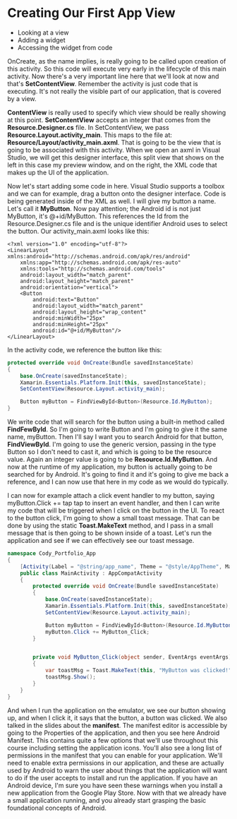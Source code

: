 # Creating Our First App View

- Looking at a view
- Adding a widget
- Accessing the widget from code

OnCreate, as the name implies, is really going to be called upon creation of this activity. So this code will execute very early in the lifecycle of this main activity. Now there's a very important line here that we'll look at now and that's **SetContentView**. Remember the activity is just code that is executing. It's not really the visible part of our application, that is covered by a view. 

**ContentView** is really used to specify which view should be really showing at this point. **SetContentView** accepts an integer that comes from the **Resource.Designer.cs** file. In SetContentView, we pass **Resource.Layout.activity_main**. This maps to the file at: **Resource/Layout/activity_main.axml**. That is going to be the view that is going to be associated with this activity. When we open an axml in Visual Studio, we will get this designer interface, this split view that shows on the left in this case my preview window, and on the right, the XML code that makes up the UI of the application.

Now let's start adding some code in here. Visual Studio supports a toolbox and we can for example, drag a button onto the designer interface. Code is being generated inside of the XML as well. I will give my button a name. Let's call it **MyButton**. Now pay attention; the Android id is not just MyButton, it's @+id/MyButton. This references the Id from the Resource.Designer.cs file and is the unique identifier Android uses to select the button. Our activity_main.axml looks like this:

```
<?xml version="1.0" encoding="utf-8"?>
<LinearLayout xmlns:android="http://schemas.android.com/apk/res/android"
    xmlns:app="http://schemas.android.com/apk/res-auto"
    xmlns:tools="http://schemas.android.com/tools"
    android:layout_width="match_parent"
    android:layout_height="match_parent"
    android:orientation="vertical">
    <Button
        android:text="Button"
        android:layout_width="match_parent"
        android:layout_height="wrap_content"
        android:minWidth="25px"
        android:minHeight="25px"
        android:id="@+id/MyButton"/>
</LinearLayout>
```

In the activity code, we reference the button like this:

```c#
protected override void OnCreate(Bundle savedInstanceState)
{
    base.OnCreate(savedInstanceState);
    Xamarin.Essentials.Platform.Init(this, savedInstanceState);
    SetContentView(Resource.Layout.activity_main);

    Button myButton = FindViewById<Button>(Resource.Id.MyButton);
}
```

We write code that will search for the button using a built-in method called **FindFewById**. So I'm going to write Button and I'm going to give it the same name, myButton. Then I'll say I want you to search Android for that button, **FindViewById**. I'm going to use the generic version, passing in the type Button so I don't need to cast it, and which is going to be the resource value. Again an integer value is going to be **Resource.Id.MyButton**. And now at the runtime of my application, my button is actually going to be searched for by Android. It's going to find it and it's going to give me back a reference, and I can now use that here in my code as we would do typically. 

I can now for example attach a click event handler to my button, saying myButton.Click += tap tap to insert an event handler, and then I can write my code that will be triggered when I click on the button in the UI. To react to the button click, I'm going to show a small toast message. That can be done by using the static **Toast.MakeText** method, and I pass in a small message that is then going to be shown inside of a toast. Let's run the application and see if we can effectively see our toast message.

```c#
namespace Cody_Portfolio_App
{
    [Activity(Label = "@string/app_name", Theme = "@style/AppTheme", MainLauncher = true)]
    public class MainActivity : AppCompatActivity
    {
        protected override void OnCreate(Bundle savedInstanceState)
        {
            base.OnCreate(savedInstanceState);
            Xamarin.Essentials.Platform.Init(this, savedInstanceState);
            SetContentView(Resource.Layout.activity_main);

            Button myButton = FindViewById<Button>(Resource.Id.MyButton);
            myButton.Click += MyButton_Click;
        }


        private void MyButton_Click(object sender, EventArgs eventArgs)
        {
            var toastMsg = Toast.MakeText(this, "MyButton was clicked!", ToastLength.Short);
            toastMsg.Show();
        }
    }
}
```

And when I run the application on the emulator, we see our button showing up, and when I click it, it says that the button, a button was clicked. We also talked in the slides about the **manifest**. The manifest editor is accessible by going to the Properties of the application, and then you see here Android Manifest. This contains quite a few options that we'll use throughout this course including setting the application icons. You'll also see a long list of permissions in the manifest that you can enable for your application. We'll need to enable extra permissions in our application, and these are actually used by Android to warn the user about things that the application will want to do if the user accepts to install and run the application. If you have an Android device, I'm sure you have seen these warnings when you install a new application from the Google Play Store. Now with that we already have a small application running, and you already start grasping the basic foundational concepts of Android.
